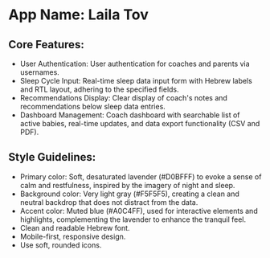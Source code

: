 # **App Name**: Laila Tov

## Core Features:

- User Authentication: User authentication for coaches and parents via usernames.
- Sleep Cycle Input: Real-time sleep data input form with Hebrew labels and RTL layout, adhering to the specified fields.
- Recommendations Display: Clear display of coach's notes and recommendations below sleep data entries.
- Dashboard Management: Coach dashboard with searchable list of active babies, real-time updates, and data export functionality (CSV and PDF).

## Style Guidelines:

- Primary color: Soft, desaturated lavender (#D0BFFF) to evoke a sense of calm and restfulness, inspired by the imagery of night and sleep.
- Background color: Very light gray (#F5F5F5), creating a clean and neutral backdrop that does not distract from the data.
- Accent color: Muted blue (#A0C4FF), used for interactive elements and highlights, complementing the lavender to enhance the tranquil feel.
- Clean and readable Hebrew font.
- Mobile-first, responsive design.
- Use soft, rounded icons.
